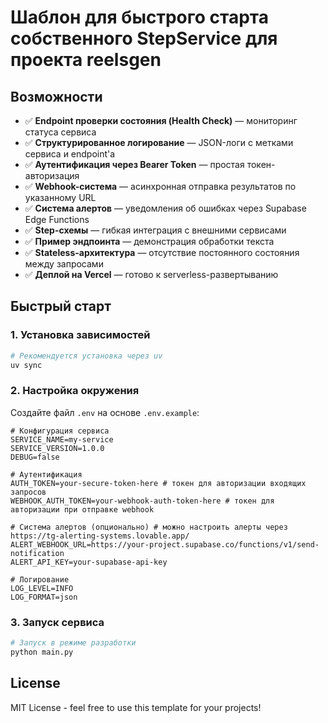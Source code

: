 # Шаблон для быстрого старта собственного StepService для проекта reelsgen

## Возможности

- ✅ **Endpoint проверки состояния (Health Check)** — мониторинг статуса сервиса
- ✅ **Структурированное логирование** — JSON-логи с метками сервиса и endpoint'а
- ✅ **Аутентификация через Bearer Token** — простая токен-авторизация
- ✅ **Webhook-система** — асинхронная отправка результатов по указанному URL
- ✅ **Система алертов** — уведомления об ошибках через Supabase Edge Functions
- ✅ **Step-схемы** — гибкая интеграция с внешними сервисами
- ✅ **Пример эндпоинта** — демонстрация обработки текста
- ✅ **Stateless-архитектура** — отсутствие постоянного состояния между запросами
- ✅ **Деплой на Vercel** — готово к serverless-развертыванию

## Быстрый старт

### 1. Установка зависимостей

```bash
# Рекомендуется установка через uv
uv sync
```

### 2. Настройка окружения

Создайте файл `.env` на основе `.env.example`:

```env
# Конфигурация сервиса
SERVICE_NAME=my-service
SERVICE_VERSION=1.0.0
DEBUG=false

# Аутентификация
AUTH_TOKEN=your-secure-token-here # токен для авторизации входящих запросов
WEBHOOK_AUTH_TOKEN=your-webhook-auth-token-here # токен для авторизации при отправке webhook

# Система алертов (опционально) # можно настроить алерты через https://tg-alerting-systems.lovable.app/
ALERT_WEBHOOK_URL=https://your-project.supabase.co/functions/v1/send-notification
ALERT_API_KEY=your-supabase-api-key

# Логирование
LOG_LEVEL=INFO
LOG_FORMAT=json
```

### 3. Запуск сервиса

```bash
# Запуск в режиме разработки
python main.py
```

## License

MIT License - feel free to use this template for your projects!
